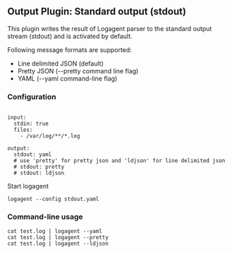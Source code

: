 ## Output Plugin: Standard output (stdout)

This plugin writes the result of Logagent parser to the standard output stream (stdout) and is activated by default. 

Following message formats are supported: 
- Line delimited JSON (default)
- Pretty JSON (--pretty command line flag)
- YAML (--yaml command-line flag)
 
### Configuration

```

input:
  stdin: true
  files: 
    - /var/log/**/*.log

output:
  stdout: yaml
  # use 'pretty' for pretty json and 'ldjson' for line delimited json
  # stdout: pretty
  # stdout: ldjson

```

Start logagent

```
logagent --config stdout.yaml
```

### Command-line usage

```
cat test.log | logagent --yaml
cat test.log | logagent --pretty
cat test.log | logagent --ldjson
```